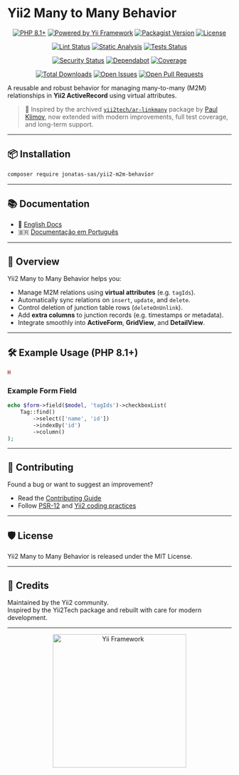 # Yii2 Many to Many Behavior

<p align="center">
  <a href="https://www.php.net/releases/8.1/en.php" title="PHP Version 8.1+" target="_blank" rel="noopener noreferrer"><img src="https://img.shields.io/badge/PHP-8.1+-8892BF.svg?style=flat-square&logo=php" alt="PHP 8.1+"></a>
  <a href="https://www.yiiframework.com/" title="Yii Framework Website" target="_blank" rel="noopener noreferrer"><img src="https://img.shields.io/badge/Powered_by-Yii_Framework-green.svg?style=flat-square" alt="Powered by Yii Framework"></a>
  <a href="https://packagist.org/packages/jonatas-sas/yii2-m2m-behavior" title="View on Packagist" target="_blank" rel="noopener noreferrer"><img src="https://img.shields.io/packagist/v/jonatas-sas/yii2-m2m-behavior.svg?style=flat-square" alt="Packagist Version"></a>
  <a href="LICENSE" title="View License"><img src="https://img.shields.io/packagist/l/jonatas-sas/yii2-m2m-behavior.svg?style=flat-square" alt="License"></a>
</p>

<p align="center">
  <a href="https://github.com/jonatas-sas/yii2-m2m-behavior/actions/workflows/lint.yml" title="Lint Workflow"><img src="https://github.com/jonatas-sas/yii2-m2m-behavior/actions/workflows/lint.yml/badge.svg" alt="Lint Status"></a>
  <a href="https://github.com/jonatas-sas/yii2-m2m-behavior/actions/workflows/static.yml" title="Static Analysis Status"><img src="https://github.com/jonatas-sas/yii2-m2m-behavior/actions/workflows/static.yml/badge.svg" alt="Static Analysis"></a>
  <a href="https://github.com/jonatas-sas/yii2-m2m-behavior/actions/workflows/test.yml" title="Test Workflow"><img src="https://github.com/jonatas-sas/yii2-m2m-behavior/actions/workflows/test.yml/badge.svg" alt="Tests Status"></a>
</p>

<p align="center">
  <a href="https://github.com/jonatas-sas/yii2-m2m-behavior/actions/workflows/security.yml" title="Security Scan"><img src="https://github.com/jonatas-sas/yii2-m2m-behavior/actions/workflows/security.yml/badge.svg" alt="Security Status"></a>
  <a href="https://github.com/jonatas-sas/yii2-m2m-behavior/actions/workflows/dependabot/dependabot-updates" title="Dependabot Updates"><img src="https://github.com/jonatas-sas/yii2-m2m-behavior/actions/workflows/dependabot/dependabot-updates/badge.svg" alt="Dependabot"></a>
  <a href="https://codecov.io/gh/jonatas-sas/yii2-m2m-behavior" title="Code Coverage" target="_blank" rel="noopener noreferrer"><img src="https://codecov.io/gh/jonatas-sas/yii2-m2m-behavior/branch/main/graph/badge.svg" alt="Coverage"></a>
</p>

<p align="center">
  <a href="https://packagist.org/packages/jonatas-sas/yii2-m2m-behavior/stats" title="Total Downloads" target="_blank" rel="noopener noreferrer"><img src="https://img.shields.io/packagist/dt/jonatas-sas/yii2-m2m-behavior.svg?style=flat-square" alt="Total Downloads"></a>
  <a href="https://github.com/jonatas-sas/yii2-m2m-behavior/issues" title="Open Issues"><img src="https://img.shields.io/github/issues/jonatas-sas/yii2-m2m-behavior.svg?style=flat-square" alt="Open Issues"></a>
  <a href="https://github.com/jonatas-sas/yii2-m2m-behavior/pulls" title="Open Pull Requests"><img src="https://img.shields.io/github/issues-pr/jonatas-sas/yii2-m2m-behavior.svg?style=flat-square" alt="Open Pull Requests"></a>
</p>

A reusable and robust behavior for managing many-to-many (M2M) relationships in **Yii2 ActiveRecord** using virtual attributes.

> 🧩 Inspired by the archived [`yii2tech/ar-linkmany`](https://github.com/yii2tech/ar-linkmany) package by [Paul Klimov](https://github.com/PaulKlimov), now extended with modern improvements, full test coverage, and long-term support.

---

## 📦 Installation

```bash
composer require jonatas-sas/yii2-m2m-behavior
```

---

## 📚 Documentation

- 📘 [English Docs](docs/index.md)
- 🇧🇷 [Documentação em Português](docs/index.pt_BR.md)

---

## 🚀 Overview

Yii2 Many to Many Behavior helps you:

- Manage M2M relations using **virtual attributes** (e.g. `tagIds`).
- Automatically sync relations on `insert`, `update`, and `delete`.
- Control deletion of junction table rows (`deleteOnUnlink`).
- Add **extra columns** to junction records (e.g. timestamps or metadata).
- Integrate smoothly into **ActiveForm**, **GridView**, and **DetailView**.

---

## 🛠 Example Usage (PHP 8.1+)

```php
H
```

### Example Form Field

```php
echo $form->field($model, 'tagIds')->checkboxList(
    Tag::find()
        ->select(['name', 'id'])
        ->indexBy('id')
        ->column()
);
```

---

## 🤝 Contributing

Found a bug or want to suggest an improvement?

- Read the [Contributing Guide](CONTRIBUTING.md)
- Follow [PSR-12](https://www.php-fig.org/psr/psr-12/) and [Yii2 coding practices](https://www.yiiframework.com/doc/guide/2.0/en)

---

## 🛡 License

Yii2 Many to Many Behavior is released under the MIT License.

---

## 💙 Credits

Maintained by the Yii2 community.\
Inspired by the Yii2Tech package and rebuilt with care for modern development.

---

<p align="center">
  <a href="https://www.yiiframework.com" title="Yii Framework" target="_blank"><img src="https://www.yiiframework.com/image/design/logo/yii3_full_for_dark.svg" alt="Yii Framework" width="300" title="Yii Framework"></a>
</p>
